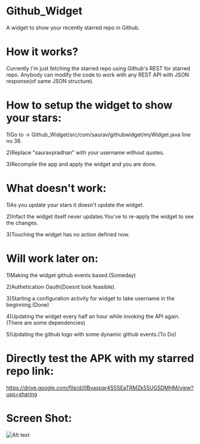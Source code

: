 Github_Widget
=============
A widget to show your recently starred repo in Github.

How it works?
=============
Currently I'm just fetching the starred repo using Github's REST for starred repo.
Anybody can modify the code to work with any REST API with JSON response(of same JSON structure).

How to setup the widget to show your stars:
=============
1)Go to -> Github_Widget/src/com/saurav/githubwidget/myWidget.java line no 38.

2)Replace "sauravpradhan" with your username without quotes.

3)Recompile the app and apply the widget and you are done.

What doesn't work:
=============
1)As you update your stars it doesn't update the widget.

2)Infact the widget itself never updates.You've to re-apply the widget to see the changes.

3)Touching the widget has no action defined now.

Will work later on:
=============
1)Making the widget github events based.(Someday)

2)Authetication Oauth(Doesnt look feasible).

3)Starting a configuration activity for widget to take username in the beginning.(Done)

4)Updating the widget every half an hour while invoking the API again.(There are some dependencies)

5)Updating the github logo with some dynamic github events.(To Do)

Directly test the APK with my starred repo link:
=============
https://drive.google.com/file/d/0Byaspar4S5SEaTRMZk55UG5DMHM/view?usp=sharing

Screen Shot:
=============
![Alt text](https://cloud.githubusercontent.com/assets/1622949/8426587/b0c8f836-1f2e-11e5-88bd-5e5b0a1346bf.png "Optional title")

